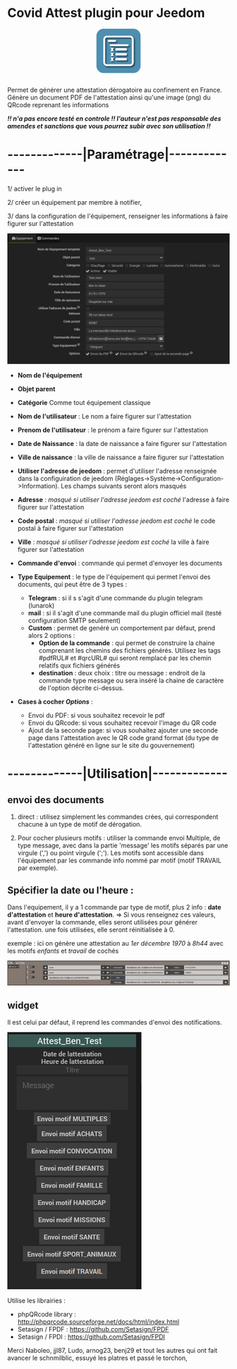 # Covid Attest plugin pour Jeedom

<p align="center">
  <img width="100" src="/plugin_info/CovidAttest_icon.png">
</p>

Permet de générer une attestation dérogatoire au confinement en France. Génère un document PDF de l'attestation ainsi qu'une image (png) du QRcode reprenant les informations

*__!! n'a pas encore testé en controle !! l'auteur n'est pas responsable des amendes et sanctions que vous pourrez subir avec son utilisation !!__*

 
 
 # -------------|Paramétrage|-------------
 
 1/ activer le plug in
 
 2/ créer un équipement par membre à notifier,
 
 3/ dans la configuration de l'équipement, renseigner les informations à faire figurer sur l'attestation
      
![equip_image](/img_readme/equipement.PNG)     
 
 * __Nom de l'équipement__ 
 * __Objet parent__ 
 * __Catégorie__ 
 Comme tout équipement classique
 
 * __Nom de l'utilisateur__ : Le nom a faire figurer sur l'attestation
 * __Prenom de l'utilisateur__ : le prénom a faire figurer sur l'attestation
 * __Date de Naissance__ : la date de naissance a faire figurer sur l'attestation
 * __Ville de naissance__ : la ville de naissance a faire figurer sur l'attestation
 
 * __Utiliser l'adresse de jeedom__ : permet d'utiliser l'adresse renseignée dans la configuiration de jeedom (Réglages->Système->Configuration->Information). Les champs suivants seront alors masqués
 * __Adresse__ : *masqué si utiliser l'adresse jeedom est coché* l'adresse à faire figurer sur l'attestation
 * __Code postal__ : *masqué si utiliser l'adresse jeedom est coché* le code postal à faire figurer sur l'attestation
 * __Ville__ : *masqué si utiliser l'adresse jeedom est coché* la ville à faire figurer sur l'attestation
 
 
 * __Commande d'envoi__ : commande qui permet d'envoyer les documents
 
 * __Type Equipement__ : le type de l'équipement qui permet l'envoi des documents, qui peut être de 3 types : 
   * __Telegram__ : si il s s'agit d'une commande du plugin telegram (lunarok)
   * __mail__ : si il s'agit d'une commande mail du plugin officiel mail (testé configuration SMTP seulement)
   * __Custom__ : permet de genéré un comportement par défaut, prend alors 2 options : 
     * __Option de la commande__ : qui permet de construire la chaine comprenant les chemins des fichiers générés. Utilisez les tags #pdfRUL# et #qrcURL# qui seront remplacé par les chemin relatifs qux fichiers générés
     * __destination__ : deux choix : titre ou message : endroit de la commande type message ou sera inséré la chaine de caractère de l'option décrite ci-dessus.
     
 * __Cases à cocher *Options*__ :
   * Envoi du PDF: si vous souhaitez recevoir le pdf
   * Envoi du QRcode: si vous souhaitez recevoir l'image du QR code
   * Ajout de la seconde page: si vous souhaitez ajouter une seconde page dans l'attestation avec le QR code grand format (du type de l'attestation généré en ligne sur le site du gouvernement)
 



 # -------------|Utilisation|-------------
 
 ## envoi des documents

1. direct : utilisez simplement les commandes crées, qui correspondent chacune à un type de motif de dérogation.

2. Pour cocher plusieurs motifs : utiliser la commande envoi Multiple, de type message, avec dans la partie 'message' les motifs séparés par une virgule (',') ou point virgule (';'). Les motifs sont accessible dans l'équipement par les commande info nommé par motif (motif TRAVAIL par exemple).

## Spécifier la date ou l'heure :
Dans l'equipement, il y a 1 commande par type de motif, plus 2 info : __date d'attestation__ et __heure d'attestation__.
=> Si vous renseignez ces valeurs, avant d'envoyer la commande, elles seront utilisées pour générer l'attestation.
une fois utilisées, elle seront réinitialisée à 0.

exemple :  ici on génère une attestation au *_1er décembre 1970_* à *_8h44_* avec les motifs *_enfants_* et *_travail_* de cochés 

![equip_image](/img_readme/scenario.PNG)  


## widget 

Il est celui par défaut, il reprend les commandes d'envoi des notifications.

![equip_image](/img_readme/widget.PNG) 

Utilise les librairies :
 * phpQRcode library : http://phpqrcode.sourceforge.net/docs/html/index.html
 *  Setasign / FPDF : https://github.com/Setasign/FPDF
 *  Setasign / FPDI : https://github.com/Setasign/FPDI

Merci Naboleo, jjl87, Ludo, arnog23, benj29 et tout les autres qui ont fait avancer le schnmilblic, essuyé les platres et passé le torchon,
